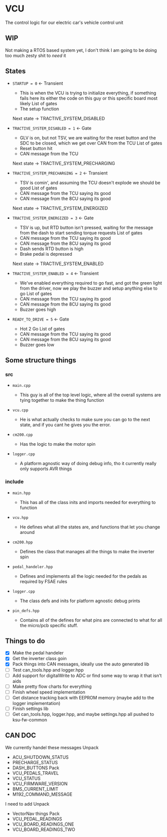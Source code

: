 # VCU
The control logic for our electric car's vehicle control unit
## WIP
Not making a RTOS based system yet, I don't think I am going to be doing too much zesty shit to *need* it

## States
- ``STARTUP = 0`` <- Transient
  - This is when the VCU is trying to initialize everything, if something fails here its either the code on this guy or this specific board most likely
  List of gates
  - The setup function

  Next state -> TRACTIVE_SYSTEM_DISABLED

- ``TRACTIVE_SYSTEM_DISABLED = 1`` <- Gate
  - GLV is on, but not TSV, we are waiting for the reset button and the SDC to be closed, which we get over CAN from the TCU
  List of gates
  - Reset button hit
  - CAN message from the TCU

  Next state -> TRACTIVE_SYSTEM_PRECHARGING

- ``TRACTIVE_SYSTEM_PRECHARGING = 2`` <- Transient
  - TSV is comin', and assuming the TCU doesn't explode we should be good
  List of gates
  - CAN message from the TCU saying its good
  - CAN message from the 8CU saying its good

  Next state -> TRACTIVE_SYSTEM_ENERGIZED

- ``TRACTIVE_SYSTEM_ENERGIZED = 3`` <- Gate
  - TSV is up, but RTD button isn't pressed, waiting for the message from the dash to start sending torque requests
  List of gates
  - CAN message from the TCU saying its good
  - CAN message from the 8CU saying its good
  - Dash sends RTD button is high
  - Brake pedal is depressed

  Next state -> TRACTIVE_SYSTEM_ENABLED

- ``TRACTIVE_SYSTEM_ENABLED = 4`` <- Transient
  - We've enabled everything required to go fast, and got the green light from the driver, now we play the buzzer and setup anything else to go
  List of gates
  - CAN message from the TCU saying its good
  - CAN message from the 8CU saying its good
  - Buzzer goes high

- ``READY_TO_DRIVE = 5`` <- Gate
  - Hot 2 Go
  List of gates
  - CAN message from the TCU saying its good
  - CAN message from the 8CU saying its good
  - Buzzer goes low


## Some structure things
### src
- ``main.cpp``
  - This guy is all of the top level logic, where all the overall systems are tying together to make the thing function

- ``vcu.cpp``
  - He is what actually checks to make sure you can go to the next state, and if you cant he gives you the error.

- ``cm200.cpp``
  - Has the logic to make the motor spin

- ``logger.cpp``
  - A platform agnostic way of doing debug info, tho it currently really only supports AVR things

### include
- ``main.hpp``
  - This has all of the class inits and imports needed for everything to function

- ``vcu.hpp``
  - He defines what all the states are, and functions that let you change around

- ``cm200.hpp``
  - Defines the class that manages all the things to make the inverter spin

- ``pedal_handeler.hpp``
  - Defines and implements all the logic needed for the pedals as required by FSAE rules

- ``logger.cpp``
  - The class defs and inits for platform agnostic debug prints

- ``pin_defs.hpp``
  - Contains all of the defines for what pins are connected to what for all the micro/pcb specific stuff.


## Things to do
- [x] Make the pedal handeler
- [x] Get the inverter class goin
- [x] Pack things into CAN messages, ideally use the auto generated lib
- [ ] Test can_tools.hpp and logger.hpp
- [ ] Add support for digitalWrite to ADC or find some way to wrap it that isn't aids
- [ ] Make pretty flow charts for everything
- [ ] Finish wheel speed implementation
- [ ] Get distance tracking back with EEPROM memory (maybe add to the logger implementation)
- [ ] Finish settings lib
- [ ] Get can_tools.hpp, logger.hpp, and maybe settings.hpp all pushed to ksu-fw-common

## CAN DOC
We currently handel these messages
  Unpack
  - ACU_SHUTDOWN_STATUS
  - PRECHARGE_STATUS
  - DASH_BUTTONS
  Pack
  - VCU_PEDALS_TRAVEL
  - VCU_STATUS
  - VCU_FIRMWARE_VERSION
  - BMS_CURRENT_LIMIT
  - M192_COMMAND_MESSAGE

I need to add
  Unpack
  - VectorNav things
  Pack
  - VCU_PEDAL_READINGS
  - VCU_BOARD_READINGS_ONE
  - VCU_BOARD_READINGS_TWO
